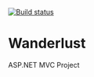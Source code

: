 [![Build status](https://ci.appveyor.com/api/projects/status/26tp36nvdh6924up?svg=true)](https://ci.appveyor.com/project/loriyanaa/wanderlust)

# Wanderlust
ASP.NET MVC Project
